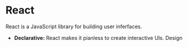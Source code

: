 # React 

React is a JavaScript library for building user inferfaces.



* **Declarative:** React makes it pianless to create interactive UIs. Design